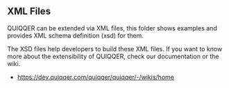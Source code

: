 XML Files
------

QUIQQER can be extended via XML files, 
this folder shows examples and provides XML schema definition (xsd) for them.

The XSD files help developers to build these XML files.
If you want to know more about the extensibility of QUIQQER, check our documentation or the wiki.

- https://dev.quiqqer.com/quiqqer/quiqqer/-/wikis/home
